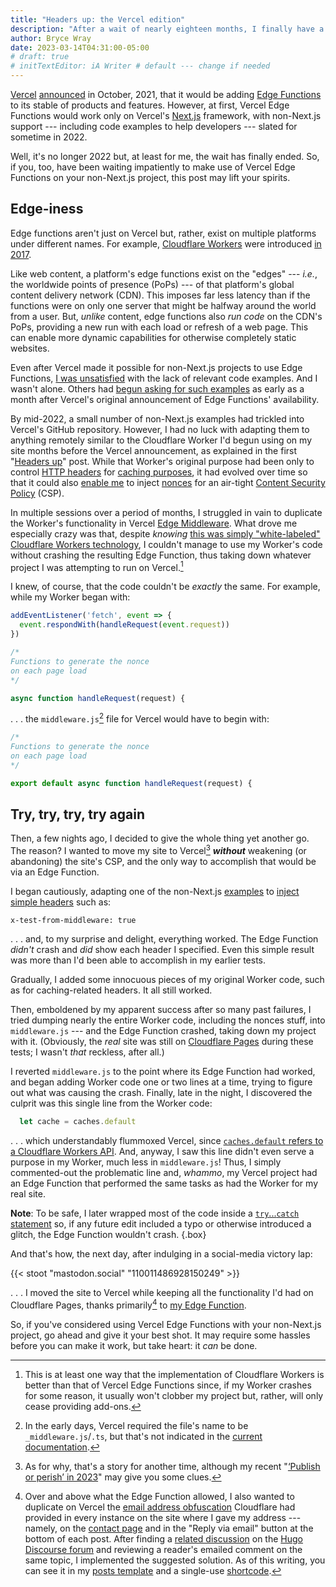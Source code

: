 ```yaml
---
title: "Headers up: the Vercel edition"
description: "After a wait of nearly eighteen months, I finally have a Vercel Edge Function running on my non‑Next.js project."
author: Bryce Wray
date: 2023-03-14T04:31:00-05:00
# draft: true
# initTextEditor: iA Writer # default --- change if needed
---
```


[Vercel](https://vercel.com) [announced](https://twitter.com/vercel/status/1453034541463916549) in October, 2021, that it would be adding [Edge Functions](https://vercel.com/features/edge-functions) to its stable of products and features. However, at first, Vercel Edge Functions would work only on Vercel's [Next.js](https://nextjs.org) framework, with non-Next.js support --- including code examples to help developers --- slated for sometime in 2022.

Well, it's no longer 2022 but, at least for me, the wait has finally ended. So, if you, too, have been waiting impatiently to make use of Vercel Edge Functions on your non-Next.js project, this post may lift your spirits.

<!--more-->

## Edge-iness

Edge functions aren't just on Vercel but, rather, exist on multiple platforms under different names. For example, [Cloudflare Workers](https://workers.cloudflare.com) were introduced [in 2017](https://blog.cloudflare.com/introducing-cloudflare-workers/).

Like web content, a platform's edge functions exist on the "edges" --- *i.e.*, the worldwide points of presence (PoPs) --- of that platform's global content delivery network (CDN). This imposes far less latency than if the functions were on only one server that might be halfway around the world from a user. But, *unlike* content, edge functions also *run code* on the CDN's PoPs, providing a new run with each load or refresh of a web page. This can enable more dynamic capabilities for otherwise completely static websites.

Even after Vercel made it possible for non-Next.js projects to use Edge Functions, [I was unsatisfied](/posts/2022/05/gems-in-rough-18/#loose-ends) with the lack of relevant code examples. And I wasn't alone. Others had [begun asking for such examples](https://github.com/vercel/examples/issues/50) as early as a month after Vercel's original announcement of Edge Functions' availability.

By mid-2022, a small number of non-Next.js examples had trickled into Vercel's GitHub repository. However, I had no luck with adapting them to anything remotely similar to the Cloudflare Worker I'd begun using on my site months before the Vercel announcement, as explained in the first "[Headers up](/posts/2021/05/headers-up/)" post. While that Worker's original purpose had been only to control [HTTP headers](https://developer.mozilla.org/en-US/docs/Web/HTTP/Headers) for [caching purposes](https://web.dev/http-cache/), it had evolved over time so that it could also [enable me](/posts/2021/10/my-website-cloudflare-year-later/#up-front-cloudflare-workers) to inject [nonces](https://content-security-policy.com/nonce/) for an air-tight [Content Security Policy](https://content-security-policy.com) (CSP).

In multiple sessions over a period of months, I struggled in vain to duplicate the Worker's functionality in Vercel [Edge Middleware](https://vercel.com/docs/concepts/functions/edge-middleware). What drove me especially crazy was that, despite *knowing* [this was simply "white-labeled" Cloudflare Workers technology](https://news.ycombinator.com/item?id=29003514), I couldn't manage to use my Worker's code without crashing the resulting Edge Function, thus taking down whatever project I was attempting to run on Vercel.[^WorkerVsEF]

[^WorkerVsEF]: This is at least one way that the implementation of Cloudflare Workers is better than that of Vercel Edge Functions since, if my Worker crashes for some reason, it usually won't clobber my project but, rather, will only cease providing add-ons.

I knew, of course, that the code couldn't be *exactly* the same. For example, while my Worker began with:

```js
addEventListener('fetch', event => {
  event.respondWith(handleRequest(event.request))
})

/*
Functions to generate the nonce
on each page load
*/

async function handleRequest(request) {
```

. . . the `middleware.js`[^nameChg] file for Vercel would have to begin with:

[^nameChg]: In the early days, Vercel required the file's name to be `_middleware.js`/`.ts`, but that's not indicated in the [current documentation](https://vercel.com/docs/concepts/functions/edge-middleware/quickstart).

```js
/*
Functions to generate the nonce
on each page load
*/

export default async function handleRequest(request) {
```

## Try, try, try, try again

Then, a few nights ago, I decided to give the whole thing yet another go. The reason? I wanted to move my site to Vercel[^why] ***without*** weakening (or abandoning) the site's CSP, and the only way to accomplish that would be via an Edge Function.

[^why]: As for why, that's a story for another time, although my recent "[‘Publish or perish’ in 2023](/posts/2023/03/publish-or-perish-2023/)" may give you some clues.

I began cautiously, adapting one of the non-Next.js [examples](https://github.com/vercel/examples/tree/main/edge-middleware) to [inject simple headers](https://github.com/vercel/examples/tree/main/edge-middleware/add-header) such as:

```http
x-test-from-middleware: true
```

. . . and, to my surprise and delight, everything worked. The Edge Function *didn't* crash and *did* show each header I specified. Even this simple result was more than I'd been able to accomplish in my earlier tests.

Gradually, I added some innocuous pieces of my original Worker code, such as for caching-related headers. It all still worked.

Then, emboldened by my apparent success after so many past failures, I tried dumping nearly the entire Worker code, including the nonces stuff, into `middleware.js` --- and the Edge Function crashed, taking down my project with it. (Obviously, the *real* site was still on [Cloudflare Pages](https://pages.cloudflare.com) during these tests; I wasn't *that* reckless, after all.)

I reverted `middleware.js` to the point where its Edge Function had worked, and began adding Worker code one or two lines at a time, trying to figure out what was causing the crash. Finally, late in the night, I discovered the culprit was this single line from the Worker code:

```js
  let cache = caches.default
```

. . . which understandably flummoxed Vercel, since [`caches.default` refers to a Cloudflare Workers API](https://developers.cloudflare.com/workers/runtime-apis/cache/). And, anyway, I saw this line didn't even serve a purpose in my Worker, much less in `middleware.js`! Thus, I simply commented-out the problematic line and, *whammo*, my Vercel project had an Edge Function that performed the same tasks as had the Worker for my real site.

**Note**: To be safe, I later wrapped most of the code inside a [`try`...`catch` statement](https://developer.mozilla.org/en-US/docs/Web/JavaScript/Reference/Statements/try...catch) so, if any future edit included a typo or otherwise introduced a glitch, the Edge Function wouldn't crash.
{.box}

And that's how, the next day, after indulging in a social-media victory lap:

{{< stoot "mastodon.social" "110011486928150249" >}}

<!--
Managed at long last to get non-Next.js Edge Middleware working on Vercel. Had been frustrated in trying to convert a Cloudflare Worker for use with Vercel, mainly to create nonces for a Content Security Policy. Gave it yet another try yesterday and got the sucker to work. 🥳

https://github.com/brycewray/hugo-site/blob/main/middleware.js

#WebDev #Edge #Vercel #ContentSecurityPolicy

2023-03-12-1227CST (-1757UTC)

https://mastodon.social/@BryceWray/110011486928150249
-->

. . . I moved the site to Vercel while keeping all the functionality I'd had on Cloudflare Pages, thanks primarily[^obfus] to [my Edge Function](https://github.com/brycewray/hugo-site/blob/main/middleware.js).

[^obfus]: Over and above what the Edge Function allowed, I also wanted to duplicate on Vercel the [email address obfuscation](https://developers.cloudflare.com/support/more-dashboard-apps/cloudflare-scrape-shield/what-is-email-address-obfuscation/) Cloudflare had provided in every instance on the site where I gave my address --- namely, on the [contact page](/contact/) and in the "Reply via email" button at the bottom of each post. After finding a [related discussion](https://discourse.gohugo.io/t/email-address-obfuscation-techniques/1945) on the [Hugo Discourse forum](https://discourse.gohugo.io) and reviewing a reader's emailed comment on the same topic, I implemented the suggested solution. As of this writing, you can see it in my [posts template](https://github.com/brycewray/hugo-site/blob/main/layouts/posts/single.html) and a single-use [shortcode](https://github.com/brycewray/hugo-site/blob/main/layouts/shortcodes/encoded-email.html).

So, if you've considered using Vercel Edge Functions with your non-Next.js project, go ahead and give it your best shot. It may require some hassles before you can make it work, but take heart: it *can* be done.
